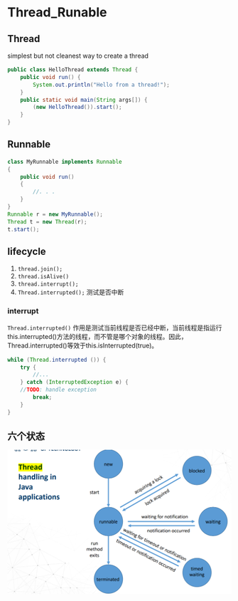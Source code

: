 # Thread_Runable

## Thread
simplest but not cleanest way to create a thread

```java
public class HelloThread extends Thread {
	public void run() {
		System.out.println("Hello from a thread!");
	}
	public static void main(String args[]) {
		(new HelloThread()).start();
	}
}
```

## Runnable
```java
class MyRunnable implements Runnable
{
	public void run()
	{
		//. . .
	}
}
Runnable r = new MyRunnable();
Thread t = new Thread(r);
t.start();
```

## lifecycle
1. `thread.join();`
2. `thread.isAlive()`
3. `thread.interrupt();`
4. `Thread.interrupted();` 测试是否中断

### interrupt
`Thread.interrupted()` 作用是测试当前线程是否已经中断，当前线程是指运行this.interrupted()方法的线程，而不管是哪个对象的线程。因此，Thread.interrupted()等效于this.isInterrupted(true)。

```java
while (Thread.interrupted ()) {
	try {
		//...
	} catch (InterruptedException e) {
	//TODO: handle exception
		break;
	}
}
```

## 六个状态
![](2023-06-14-06-39-27.png)